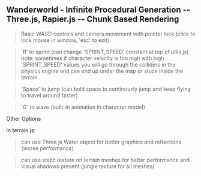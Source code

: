 Wanderworld - Infinite Procedural Generation
-- Three.js, Rapier.js
-- Chunk Based Rendering
--

> Basic WASD controls and camera movement with pointer lock (click to lock mouse in window, 'esc' to exit)

>'R' to sprint (can change 'SPRINT_SPEED' constant at top of utils.js)
note: sometimes if character velocity is too high with high 'SPRINT_SPEED' values you will go through the colliders in the physics engine and can end up under the map or stuck inside the terrain.


> 'Space' to jump (can hold space to continously jump and keep flying to travel around faster)

> 'G' to wave (built-in animation in character model)

Other Options

In terrain.js:

> can use Three.js Water object for better graphics and reflections (worse performance)

> can use static texture on terrain meshes for better performance and visual shadows present (single texture for all meshes)





